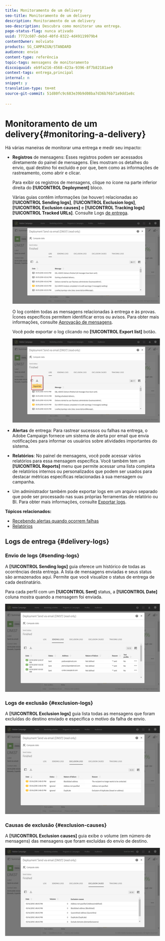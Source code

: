 ```yaml
---
title: Monitoramento de um delivery
seo-title: Monitoramento de um delivery
description: Monitoramento de um delivery
seo-description: Descubra como monitorar uma entrega.
page-status-flag: nunca ativado
uuid: 7772c607-debd-40fd-8322-4d49119979b4
contentOwner: molviato
products: SG_CAMPAIGN/STANDARD
audience: envio
content-type: referência
topic-tags: mensagens de monitoramento
discoiquuid: eb9fa216-4568-423a-9396-8f7b82181ae9
context-tags: entrega,principal
internal: n
snippet: y
translation-type: tm+mt
source-git-commit: 51d80fc9c683e39b9d08ba7d36b76b71a9dd1e8c

---
```



# Monitoramento de um delivery{#monitoring-a-delivery}

Há várias maneiras de monitorar uma entrega e medir seu impacto:

* **Registros** de mensagens: Esses registros podem ser acessados diretamente do painel de mensagens. Eles mostram os detalhes do envio, qual destino foi excluído e por que, bem como as informações de rastreamento, como abrir e clicar.

   Para exibir os registros de mensagens, clique no ícone na parte inferior direita do **[!UICONTROL Deployment]** bloco.

   Várias guias contêm informações (se houver) relacionadas ao **[!UICONTROL Sending logs]**, **[!UICONTROL Exclusion logs]**, **[!UICONTROL Exclusion causes]** e **[!UICONTROL Tracking logs]** **[!UICONTROL Tracked URLs]**. Consulte Logs [de entrega](#delivery-logs).

   ![](assets/sending_delivery1.png)

   O log contém todas as mensagens relacionadas à entrega e às provas. Ícones específicos permitem identificar erros ou avisos. Para obter mais informações, consulte [Aprovação de mensagens](../../sending/using/previewing-messages.md).

   Você pode exportar o log clicando no **[!UICONTROL Export list]** botão.

   ![](assets/sending_delivery2.png)

* **Alertas** de entrega: Para rastrear sucessos ou falhas na entrega, o Adobe Campaign fornece um sistema de alerta por email que envia notificações para informar os usuários sobre atividades importantes do sistema.
* **Relatórios**: No painel de mensagens, você pode acessar vários relatórios para essa mensagem específica. Você também tem um **[!UICONTROL Reports]** menu que permite acessar uma lista completa de relatórios internos ou personalizados que podem ser usados para destacar métricas específicas relacionadas à sua mensagem ou campanha.
* Um administrador também pode exportar logs em um arquivo separado que pode ser processado nas suas próprias ferramentas de relatório ou BI. Para obter mais informações, consulte [Exportar logs](../../automating/using/exporting-logs.md).

**Tópicos relacionados:**

* [Recebendo alertas quando ocorrem falhas](../../sending/using/receiving-alerts-when-failures-happen.md)
* [Relatórios](../../reporting/using/about-dynamic-reports.md)

## Logs de entrega {#delivery-logs}

### Envio de logs {#sending-logs}

A **[!UICONTROL Sending logs]** guia oferece um histórico de todas as ocorrências desta entrega. A lista de mensagens enviadas e seus status são armazenados aqui. Permite que você visualize o status de entrega de cada destinatário.

Para cada perfil com um **[!UICONTROL Sent]** status, a **[!UICONTROL Date]** coluna mostra quando a mensagem foi enviada.

![](assets/sending_delivery3.png)

### Logs de exclusão {#exclusion-logs}

A **[!UICONTROL Exclusion logs]** guia lista todas as mensagens que foram excluídas do destino enviado e especifica o motivo da falha de envio.

![](assets/sending_delivery4.png)

### Causas de exclusão {#exclusion-causes}

A **[!UICONTROL Exclusion causes]** guia exibe o volume (em número de mensagens) das mensagens que foram excluídas do envio de destino.

![](assets/sending_delivery5.png)

